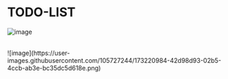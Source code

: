 # TODO-LIST
![image](https://user-images.githubusercontent.com/105727244/173220882-e03afdea-3d40-4494-89bc-9976dd229975.png)

<br>
![image](https://user-images.githubusercontent.com/105727244/173220984-42d98d93-02b5-4ccb-ab3e-bc35dc5d618e.png)

